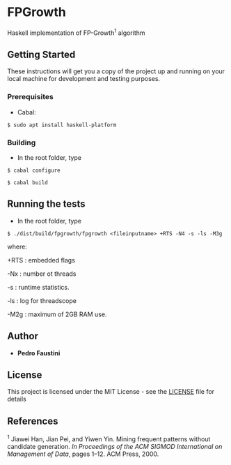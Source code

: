 # FPGrowth

Haskell implementation of FP-Growth<sup>1</sup> algorithm

## Getting Started

These instructions will get you a copy of the project up and running on your local machine for development and testing purposes.

### Prerequisites

* Cabal:

```
$ sudo apt install haskell-platform
```

### Building

* In the root folder, type

```
$ cabal configure

$ cabal build
```


## Running the tests

* In the root folder, type

```
$ ./dist/build/fpgrowth/fpgrowth <fileinputname> +RTS -N4 -s -ls -M3g
```

where:

+RTS : embedded flags

-Nx : number ot threads

-s : runtime statistics.

-ls : log for threadscope

-M2g : maximum of 2GB RAM use.

## Author

* **Pedro Faustini**


## License

This project is licensed under the MIT License - see the [LICENSE](LICENSE) file for details

## References

<sup>1</sup> Jiawei Han, Jian Pei, and Yiwen Yin. Mining frequent patterns without candidate generation. *In Proceedings of the ACM SIGMOD International on Management of Data*, pages 1–12. ACM Press, 2000.